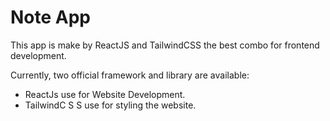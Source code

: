 # Note App

This app is make by ReactJS and TailwindCSS the best combo for frontend development.

Currently, two official framework and library are available:

- ReactJs use for Website Development.
- TailwindC S S use for styling the website.
